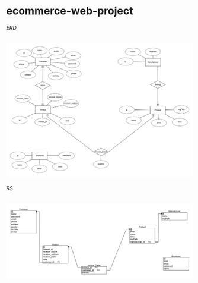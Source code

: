 # ecommerce-web-project

###### ERD

<img src="docs/ERD.png" alt="Alt text" title="ERD">

###### RS

<img src="docs/RS.png" alt="Alt text" title="RS">
